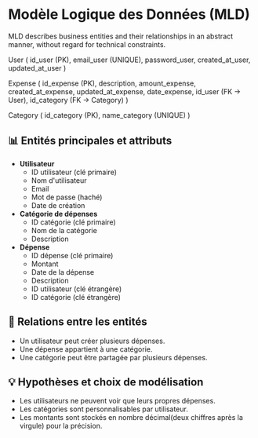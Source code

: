 # Modèle Logique des Données (MLD)

MLD describes business entities and their relationships in an abstract manner, without regard for technical constraints.

User (
    id_user (PK),
    email_user (UNIQUE),
    password_user,
    created_at_user,
    updated_at_user
)

Expense (
    id_expense (PK),
    description,
    amount_expense,
    created_at_expense,
    updated_at_expense,
    date_expense,
    id_user (FK -> User),
    id_category (FK -> Category)
)

Category (
    id_category (PK),
    name_category (UNIQUE)
)

## 📊 Entités principales et attributs
- **Utilisateur**
  - ID utilisateur (clé primaire)
  - Nom d'utilisateur
  - Email
  - Mot de passe (haché)
  - Date de création
- **Catégorie de dépenses**
  - ID catégorie (clé primaire)
  - Nom de la catégorie
  - Description
- **Dépense**
  - ID dépense (clé primaire)
  - Montant
  - Date de la dépense
  - Description
  - ID utilisateur (clé étrangère)
  - ID catégorie (clé étrangère)

## 🔗 Relations entre les entités
- Un utilisateur peut créer plusieurs dépenses.
- Une dépense appartient à une catégorie.
- Une catégorie peut être partagée par plusieurs dépenses.

## 💡 Hypothèses et choix de modélisation
- Les utilisateurs ne peuvent voir que leurs propres dépenses.
- Les catégories sont personnalisables par utilisateur.
- Les montants sont stockés en nombre décimal(deux chiffres après la virgule) pour la précision.
